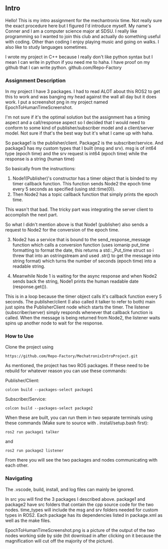 ## Intro ##

Hello! This is my intro assignment for the mechantronix time. Not really sure the exact procedure here but I figured I'd introduce myself. My name's Conner and I am a computer science major at SDSU. I really like programming so I wanted to join this club and actually do something useful with coding. Other than coding I enjoy playing music and going on walks. I also like to study languages sometimes.

I wrote my project in C++ because I really don't like python syntax but I mean I can write in python if you need me to haha. I have proof on my github that I can write python. github.com/Repo-Factory

### Assignment Description ###

In my project I have 3 packages. I had to read ALOT about this ROS2 to get this to work and was banging my head against the wall all day but it does work. I put a screenshot png in my project named EpochToHumanTimeScreenshot. 

I'm not sure if it's the optimal solution but the assignment has a timing aspect and a call/response aspect so I decided that I would need to conform to some kind of publisher/subscriber model and a client/server model. Not sure if that's the best way but it's what I came up with haha.

So package1 is the publisher/client. Package2 is the subscriber/service. And package3 has my custom types that I built (msg and srv). msg is of int64 type (epoch time) and the srv request is int64 (epoch time) while the response is a string (human time)

So basically from the instructions:

1. Node1(Publisher)'s constructor has a timer object that is binded to my timer callback function. This function sends Node2 the epoch time every 5 seconds as specified (using std::time(0)).
2. Then Node2 has a topic callback function that simply prints the epoch time.

This wasn't that bad. The tricky part was integrating the server client to accomplish the next part.

So what I didn't mention above is that Node1 (publisher) also sends a request to Node2 for the conversion of the epoch time.

3. Node2 has a service that is bound to the send_response_message function which calls a conversion function (uses iomanip put_time formatting to format the date, this returns a std::_Put_time<char> struct so i threw that into an ostringstream and used .str() to get the message into string format) which turns the number of seconds (epoch time) into a readable string. 

4. Meanwhile Node 1 is waiting for the async response and when Node2 sends back the string, Node1 prints the human readable date (response.get()).

This is in a loop because the timer object calls it's callback function every 5 seconds. The publisher/client (I also called it talker to refer to both) main just spins the PublisherClient node which starts the timer. The listener (subscriber/server) simply responds whenever that callback function is called. When the message is being returned from Node2, the listener waits spins up another node to wait for the response.

### How to Use ###

Clone the project using

    https://github.com/Repo-Factory/MechatronixIntroProject.git


As mentioned, the project has two ROS packages. If these need to be rebuild for whatever reason you can use these commands:

Publisher/Client:

    colcon build --packages-select package1

Subscriber/Service:

    colcon build --packages-select package2

When these are built, you can run them in two separate terminals using these commands (Make sure to source with . install/setup.bash first):

    ros2 run package1 talker

and

    ros2 run package2 listener

From there you will see the two packages and nodes communicating with each other.

### Navigating ###

The .vscode, build, install, and log files can mainly be ignored.

In src you will find the 3 packages I described above. package1 and package2 have src folders that contain the cpp source code for the two nodes. time_types will include the msg and srv folders needed for custom types in ROS2. Each package has its dependencies listed in package.xml as well as the make files.

EpochToHumanTimeScreenshot.png is a picture of the output of the two nodes working side by side (hit download in after clicking on it because the magnification will cut off the majority of the picture).